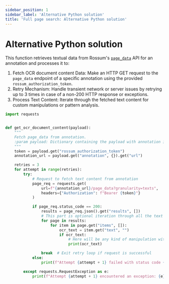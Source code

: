 ```yaml
---
sidebar_position: 1
sidebar_label: 'Alternative Python solution'
title: 'Full page search: Alternative Python solution'
---
```


# Alternative Python solution

This function retrieves textual data from Rossum's [`page_data`](https://elis.rossum.ai/api/docs/#get-page-spatial-data) API for an annotation and processes it to:

1. Fetch OCR document content Data: Make an HTTP GET request to the `page_data` endpoint of a specific annotation using the provided `rossum_authorization_token`.
1. Retry Mechanism: Handle transient network or server issues by retrying up to 3 times in case of a non-200 HTTP response or exceptions.
1. Process Text Content: Iterate through the fetched text content for custom manipulations or pattern analysis.

```py
import requests


def get_ocr_document_content(payload):
    """
    Fetch page_data from annotation.
    :param payload: Dictionary containing the payload with annotation information.
    """
    token = payload.get("rossum_authorization_token")
    annotation_url = payload.get("annotation", {}).get("url")

    retries = 3
    for attempt in range(retries):
        try:
            # Request to fetch text content from annotation
            page_req = requests.get(
                url=f"{annotation_url}/page_data?granularity=texts",
                headers={"Authorization": f"Bearer {token}"}
            )

            if page_req.status_code == 200:
                results = page_req.json().get("results", [])
                # This part is optional iteration through all the text nodes
                for page in results:
                    for item in page.get("items", []):
                        ocr_text = item.get("text", "")
                        if ocr_text:
                            # Here will be any kind of manipulation with the text you need to do.
                            print(ocr_text)

                break  # Exit retry loop if request is successful
            else:
                print(f"Attempt {attempt + 1} failed with status code {page_req.status_code}. Retrying...")

        except requests.RequestException as e:
            print(f"Attempt {attempt + 1} encountered an exception: {e}. Retrying...")
```
